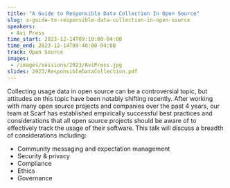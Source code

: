 ```yaml
---
title: "A Guide to Responsible Data Collection In Open Source"
slug: a-guide-to-responsible-data-collection-in-open-source
speakers:
 - Avi Press
time_start: 2023-12-14T09:10:00-04:00
time_end: 2023-12-14T09:40:00-04:00
track: Open Source
images:
 - /images/sessions/2023/AviPress.jpg
slides: 2023/ResponsibleDataCollection.pdf 
---
```


Collecting usage data in open source can be a controversial topic, but attitudes on this topic have been notably shifting recently. After working with many open source projects and companies over the past 4 years, our team at Scarf has established empirically successful best practices and considerations that all open source projects should be aware of to effectively track the usage of their software. This talk will discuss a breadth of considerations including:
 * Community messaging and expectation management
 * Security & privacy
 * Compliance
 * Ethics
 * Governance